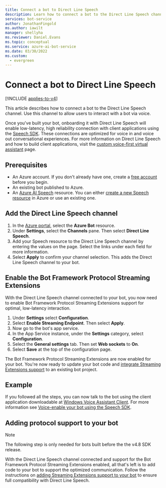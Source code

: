 ```yaml
---
title: Connect a bot to Direct Line Speech
description: Learn how to connect a bot to the Direct Line Speech channel for user's voice interaction with high reliability and low-latency.
services: bot-service
author: JonathanFingold
ms.author: iawilt
manager: shellyha
ms.reviewer: Daniel.Evans
ms.topic: conceptual
ms.service: azure-ai-bot-service
ms.date: 03/30/2022
ms.custom:
  - evergreen
---
```


# Connect a bot to Direct Line Speech

[!INCLUDE [applies-to-v4](includes/applies-to-v4-current.md)]

This article describes how to connect a bot to the Direct Line Speech channel. Use this channel to allow users to interact with a bot via voice.

Once you've built your bot, onboarding it with Direct Line Speech will enable low-latency, high reliability connection with client applications using the [Speech SDK](/azure/ai-services/speech-service/speech-sdk). These connections are optimized for voice in and voice out conversational experiences. For more information on Direct Line Speech and how to build client applications, visit the [custom voice-first virtual assistant](/azure/ai-services/speech-service/voice-assistants) page.

## Prerequisites

- An Azure account. If you don't already have one, create a [free account](https://azure.microsoft.com/free/?WT.mc_id=A261C142F) before you begin.
- An existing bot published to Azure.
- An [Azure AI Speech](/azure/ai-services/speech-service) resource. You can either [create a new Speech resource](https://portal.azure.com/#create/Microsoft.CognitiveServicesSpeechServices) in Azure or use an existing one.

## Add the Direct Line Speech channel

1. In the [Azure portal](https://portal.azure.com), select the **Azure Bot** resource.
1. Under **Settings**, select the **Channels** pane. Then select **Direct Line Speech**.
1. Add your Speech resource to the Direct Line Speech channel by entering the values on the page. Select the links under each field for more information.
1. Select **Apply** to confirm your channel selection. This adds the Direct Line Speech channel to your bot.

## Enable the Bot Framework Protocol Streaming Extensions

With the Direct Line Speech channel connected to your bot, you now need to enable Bot Framework Protocol Streaming Extensions support for optimal, low-latency interaction.

1. Under **Settings** select **Configuration**.
1. Select **Enable Streaming Endpoint**. Then select **Apply**.
1. Now go to the bot's app service.
1. In the App Service instance, under the **Settings** category, select **Configuration**.
1. Select the **General settings** tab. Then set **Web sockets** to **On**.
1. Select **Save** at the top of the configuration page.

The Bot Framework Protocol Streaming Extensions are now enabled for your bot. You're now ready to update your bot code and [integrate Streaming Extensions support](directline-speech-bot.md) to an existing bot project.

## Example

If you followed all the steps, you can now talk to the bot using the client application downloadable at [Windows Voice Assistant Client](https://github.com/Azure-Samples/Cognitive-Services-Voice-Assistant/blob/master/clients/csharp-wpf/README.md#windows-voice-assistant-client). For more information see [Voice-enable your bot using the Speech SDK](/azure/ai-services/speech-service/tutorial-voice-enable-your-bot-speech-sdk).

## Adding protocol support to your bot

> [!NOTE]
> The following step is only needed for bots built before the the v4.8 SDK release.

With the Direct Line Speech channel connected and support for the Bot Framework Protocol Streaming Extensions enabled, all that's left is to add code to your bot to support the optimized communication. Follow the instructions on [adding Streaming Extensions support to your bot](directline-speech-bot.md) to ensure full compatibility with Direct Line Speech.
